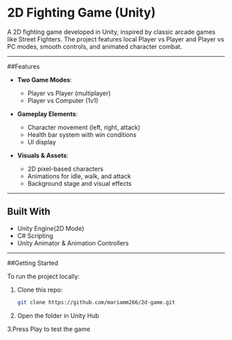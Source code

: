 # 2D Fighting Game (Unity)

A 2D fighting game developed in Unity, inspired by classic arcade games like Street Fighters. The project features local Player vs Player and Player vs PC modes, smooth controls, and animated character combat.

---

##Features

- **Two Game Modes**:
  - Player vs Player (multiplayer)
  - Player vs Computer (1v1)

- **Gameplay Elements**:
  - Character movement (left, right, attack)
  - Health bar system with win conditions
  - UI display

- **Visuals & Assets**:
  - 2D pixel-based characters
  - Animations for idle, walk, and attack
  - Background stage and visual effects

---

## Built With

- Unity Engine(2D Mode)
- C# Scripting
- Unity Animator & Animation Controllers

---

##Getting Started

To run the project locally:

1. Clone this repo:
   ```bash
   git clone https://github.com/mariamm266/2d-game.git

2. Open the folder in Unity Hub

3.Press Play to test the game
